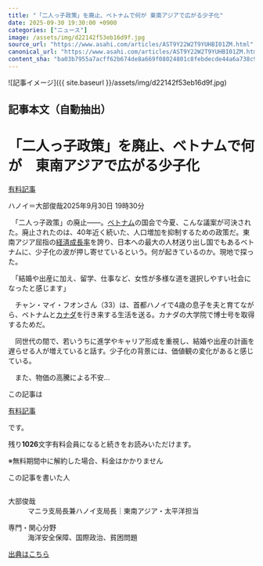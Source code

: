 ```yaml
---
title: "「二人っ子政策」を廃止、ベトナムで何が 東南アジアで広がる少子化"
date: 2025-09-30 19:30:00 +0900
categories: ["ニュース"]
image: /assets/img/d22142f53eb16d9f.jpg
source_url: "https://www.asahi.com/articles/AST9Y22W2T9YUHBI01ZM.html"
canonical_url: "https://www.asahi.com/articles/AST9Y22W2T9YUHBI01ZM.html"
content_sha: "ba03b7955a7acff62b674de8a669f08024801c8febdecde44a6a738c9ae4802e"
---
```


![記事イメージ]({{ site.baseurl }}/assets/img/d22142f53eb16d9f.jpg)

## 記事本文（自動抽出）
<div><main role="main" id="main"><p></p><div class="y_Qv3"><h1>「二人っ子政策」を廃止、ベトナムで何が　東南アジアで広がる少子化</h1><div class="mhPng"><p><span class="fNPYU Q_Shz"><a href="//www.asahi.com/news/gold.html?iref=com_gold">有料記事</a></span></p><span class="H8KYB">ハノイ＝大部俊哉</span><span class="UDj4P"><time datetime="2025-09-30T10:30:00.000Z">2025年9月30日 19時30分</time></span></div></div><p id="gsm_above_SnsUtilityArea"></p><p x-component-name="CommentHeadline" x-component-data='{"commentCount":0,"commentators":[],"mode":"pc"}'></p><div class="nfyQp"><p>　「二人っ子政策」の廃止――。<a href="//www.asahi.com/topics/word/%E3%83%99%E3%83%88%E3%83%8A%E3%83%A0.html" title="ベトナム のトピックスを開く" class="eWgMZ">ベトナム</a>の国会で今夏、こんな議案が可決された。廃止されたのは、40年近く続いた、人口増加を抑制するための政策だ。東南アジア屈指の<a href="//www.asahi.com/topics/word/%E7%B5%8C%E6%B8%88%E6%88%90%E9%95%B7%E7%8E%87.html" title="経済成長率 のトピックスを開く" class="eWgMZ">経済成長率</a>を誇り、日本への最大の人材送り出し国でもあるベトナムに、少子化の波が押し寄せているという。何が起きているのか。現地で探った。</p><p>　「結婚や出産に加え、留学、仕事など、女性が多様な道を選択しやすい社会になったと感じます」</p><p>　チャン・マイ・フオンさん（33）は、首都ハノイで4歳の息子を夫と育てながら、ベトナムと<a href="//www.asahi.com/topics/word/%E3%82%AB%E3%83%8A%E3%83%80.html" title="カナダ のトピックスを開く" class="eWgMZ">カナダ</a>を行き来する生活を送る。カナダの大学院で博士号を取得するためだ。</p><p>　同世代の間で、若いうちに進学やキャリア形成を重視し、結婚や出産の計画を遅らせる人が増えていると話す。少子化の背景には、価値観の変化があると感じている。</p><p class="Lujdo">　また、物価の高騰による不安…</p></div><p></p><div class="NbZMW"><div class="PxAm1"><p>この記事は</p><img src="//www.asahicom.jp/images/icon_key_gold.png" alt><a href="//www.asahi.com/news/gold.html?iref=com_1kiji_g_0">有料記事</a><p>です。</p><span class="Zgt88">残り<b>1026</b>文字</span><span class="hideFromApp">有料会員になると続きをお読みいただけます。</span></div><p class="eQShK">※無料期間中に解約した場合、料金はかかりません</p></div><div x-component-name="WriterProfile" x-component-data='{"writerProfile":{"writerProfileList":[{"name":"大部俊哉","code":"172e51e99c7a6ba409b8c2f2fb89dc1a3087798f1644505e1042803c01096819","department":"マニラ支局長兼ハノイ支局長","role":"東南アジア・太平洋担当","specialtyAndInterest":"海洋安全保障、国際政治、貧困問題","isFollowed":false,"introduction":"フィリピンを拠点に、日本とアジアのつながりや、米中対立のはざまにあるアジアの葛藤を取材しています。2013年入社、神戸総局、大阪社会部、国際報道部、タイ駐在を経て、現職。事件取材が長めです。趣味は写真。","iconImageUrl":"https://profile-image.kraken.asahi.com/172e51e99c7a6ba409b8c2f2fb89dc1a3087798f1644505e1042803c01096819","canSendFanLetter":true}],"isWriterFollowAvailableMember":false},"isFreeArea":true}'><div id="writerProfile" class="yT62y"><p class="FPrYd">この記事を書いた人</p><div class="jdPPS"><div class="zRkIz"><a href="/reporter-bio/172e51e99c7a6ba409b8c2f2fb89dc1a3087798f1644505e1042803c01096819?iref=article_reporter_profile" class="CES5K"></a><div class="iKuvI"><figure class="BKNFc"><img src="https://profile-image.kraken.asahi.com/172e51e99c7a6ba409b8c2f2fb89dc1a3087798f1644505e1042803c01096819" alt></figure><dl class="WptL0"><dt>大部俊哉</dt><dd>マニラ支局長兼ハノイ支局長｜東南アジア・太平洋担当</dd></dl></div><dl class="PXedm"><dt>専門・関心分野</dt><dd>海洋安全保障、国際政治、貧困問題</dd></dl></div></div></div></div><p x-component-name="ArticleCommentList" x-component-data='{"commentCount":0,"commentList":[],"shareUrlBase":"https://www.asahi.com/articles/AST9Y22W2T9YUHBI01ZM.html","articleId":"AST9Y22W2T9YUHBI01ZM","commentIdParam":"","equalCommentIdIndex":-1,"isAuthorized":false,"isFreePlan":false,"isPaidMember":false,"isPresent":false,"isHazard":false,"freeUrlBase":"//www.asahi.com","digitalUrlBase":"//digital.asahi.com"}'></p></main></div>

[出典はこちら](https://www.asahi.com/articles/AST9Y22W2T9YUHBI01ZM.html)
